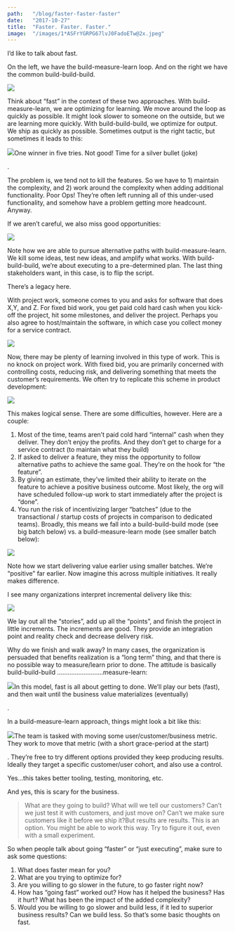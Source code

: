 ```yaml
---
path:	"/blog/faster-faster-faster"
date:	"2017-10-27"
title:	"Faster. Faster. Faster."
image:	"/images/1*ASFrYGRPG67lvJ0FadoETw@2x.jpeg"
---
```


I’d like to talk about fast.

On the left, we have the build-measure-learn loop. And on the right we have the common build-build-build.

![](/images/1*ASFrYGRPG67lvJ0FadoETw@2x.jpeg)

Think about “fast” in the context of these two approaches. With build-measure-learn, we are optimizing for learning. We move around the loop as quickly as possible. It might look slower to someone on the outside, but we are learning more quickly. With build-build-build, we optimize for output. We ship as quickly as possible. Sometimes output is the right tactic, but sometimes it leads to this:

![](/images/1*nkH40MBF5tN-r0ou2w2wdQ@2x.jpeg)One winner in five tries. Not good! Time for a silver bullet (joke)

.

The problem is, we tend not to kill the features. So we have to 1) maintain the complexity, and 2) work around the complexity when adding additional functionality. Poor Ops! They’re often left running all of this under-used functionality, and somehow have a problem getting more headcount. Anyway.

If we aren’t careful, we also miss good opportunities:

![](/images/1*ejKj2-fJ0u7RgBxPrK1jHw@2x.jpeg)

Note how we are able to pursue alternative paths with build-measure-learn. We kill some ideas, test new ideas, and amplify what works. With build-build-build, we’re about executing to a pre-determined plan. The last thing stakeholders want, in this case, is to flip the script.

There’s a legacy here.

With project work, someone comes to you and asks for software that does X,Y, and Z. For fixed bid work, you get paid cold hard cash when you kick-off the project, hit some milestones, and deliver the project. Perhaps you also agree to host/maintain the software, in which case you collect money for a service contract.

![](/images/1*wWf7Eg-vO2BAaJpEdt396w@2x.jpeg)

Now, there may be plenty of learning involved in this type of work. This is no knock on project work. With fixed bid, you are primarily concerned with controlling costs, reducing risk, and delivering something that meets the customer’s requirements. We often try to replicate this scheme in product development:

![](/images/1*OIaGL1G2sF__agFf9QprmA@2x.jpeg)

This makes logical sense. There are some difficulties, however. Here are a couple:

1. Most of the time, teams aren’t paid cold hard “internal” cash when they deliver. They don’t enjoy the profits. And they don’t get to charge for a service contract (to maintain what they build)
2. If asked to deliver a feature, they miss the opportunity to follow alternative paths to achieve the same goal. They’re on the hook for “the feature”.
3. By giving an estimate, they’ve limited their ability to iterate on the feature to achieve a positive business outcome. Most likely, the org will have scheduled follow-up work to start immediately after the project is “done”.
4. You run the risk of incentivizing larger “batches” (due to the transactional / startup costs of projects in comparison to dedicated teams).
Broadly, this means we fall into a build-build-build mode (see big batch below) vs. a build-measure-learn mode (see smaller batch below):

![](/images/1*Z5aQbJki_roPWZb-XrvSYA@2x.jpeg)

Note how we start delivering value earlier using smaller batches. We’re “positive” far earlier. Now imagine this across multiple initiatives. It really makes difference.

I see many organizations interpret incremental delivery like this:

![](/images/1*I-3v-l7FcGsTrPOTS1WnKA@2x.jpeg)

We lay out all the “stories”, add up all the “points”, and finish the project in little increments. The increments are good. They provide an integration point and reality check and decrease delivery risk.

Why do we finish and walk away? In many cases, the organization is persuaded that benefits realization is a “long term” thing, and that there is no possible way to measure/learn prior to done. The attitude is basically build-build-build ……………………..measure-learn:

![](/images/1*gmZ2scszMAUzD3SuWLniCg@2x.jpeg)In this model, fast is all about getting to done. We’ll play our bets (fast), and then wait until the business value materializes (eventually)

.

In a build-measure-learn approach, things might look a bit like this:

![](/images/1*ufDJmPxwAsV2Z8ozksgihQ@2x.jpeg)The team is tasked with moving some user/customer/business metric. They work to move that metric (with a short grace-period at the start)

. They’re free to try different options provided they keep producing results. Ideally they target a specific customer/user cohort, and also use a control.

Yes…this takes better tooling, testing, monitoring, etc.

And yes, this is scary for the business.


> What are they going to build?
> What will we tell our customers?
> Can’t we just test it with customers, and just move on?
> Can’t we make sure customers like it before we ship it?But results are results. This is an option. You might be able to work this way. Try to figure it out, even with a small experiment.

So when people talk about going “faster” or “just executing”, make sure to ask some questions:

1. What does faster mean for you?
2. What are you trying to optimize for?
3. Are you willing to go slower in the future, to go faster right now?
4. How has “going fast” worked out? How has it helped the business? Has it hurt? What has been the impact of the added complexity?
5. Would you be willing to go slower and build less, if it led to superior business results? Can we build less.
So that’s some basic thoughts on fast.

